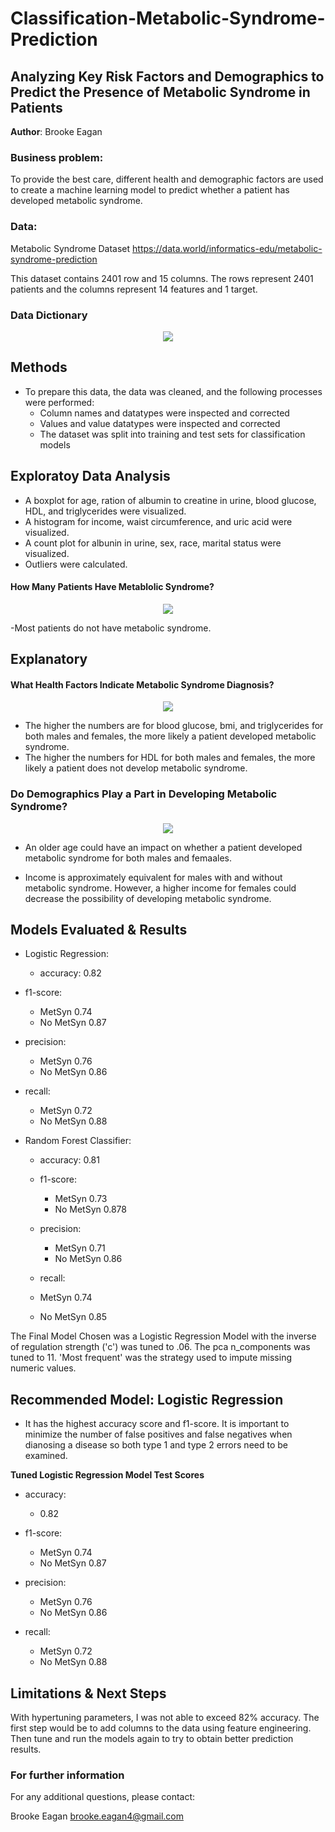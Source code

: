# Classification-Metabolic-Syndrome-Prediction
## Analyzing Key Risk Factors and Demographics to Predict the Presence of Metabolic Syndrome in Patients

**Author**: Brooke Eagan

### Business problem:
To provide the best care, different health and demographic factors are used to create a machine learning model to predict whether a patient has developed metabolic syndrome.



### Data:
Metabolic Syndrome Dataset https://data.world/informatics-edu/metabolic-syndrome-prediction

This dataset contains 2401 row and 15 columns. The rows represent 2401 patients and the columns represent 14 features and 1 target.
### Data Dictionary
<p align = "center"> 
  <img src = "Metabolic Syndrome Data Dictionary.png"> 
</p>

## Methods
- To prepare this data, the data was cleaned, and the following processes were performed:
  - Column names and datatypes were inspected and corrected 
  - Values and value datatypes were inspected and corrected
  - The dataset was split into training and test sets for classification models

## Exploratoy Data Analysis
- A boxplot for age, ration of albumin to creatine in urine, blood glucose, HDL, and triglycerides were visualized.
- A histogram for income, waist circumference, and uric acid were visualized.
- A count plot for albunin in urine, sex, race, marital status were visualized.
- Outliers were calculated.


#### How Many Patients Have Metablolic Syndrome?
<p align = "center"> 
  <img src = "Metabolic Syndrome Count Plot.png">
</p>

-Most patients do not have metabolic syndrome.

## Explanatory 

#### What Health Factors Indicate Metabolic Syndrome Diagnosis?
<p align = "center"> 
  <img src = "https://raw.githubusercontent.com/Beagan19/Classification-Metabolic-Syndrome-Prediction/main/Presence of Metabolic Syndrome Based on Risk Factors.png">
</p>

- The higher the numbers are for blood glucose, bmi, and triglycerides for both males and females, the more likely a patient developed metabolic syndrome.
- The higher the numbers for HDL for both males and females, the more likely a patient does not develop metabolic syndrome.
### Do Demographics Play a Part in Developing Metabolic Syndrome?
<p align = "center"> 
  <img src = "Presence of Metabolic Syndrome Based on Demographics.png">
</p>

- An older age could have an impact on whether a patient developed metabolic syndrome for both males and femaales.

- Income is approximately equivalent for males with and without metabolic syndrome. However, a higher income for females could decrease the possibility of developing metabolic syndrome.
## Models Evaluated & Results
- Logistic Regression:
  - accuracy: 0.82

- f1-score:
  - MetSyn     0.74
  - No MetSyn  0.87
  
- precision:
  - MetSyn     0.76
  - No MetSyn  0.86

- recall:
  - MetSyn     0.72
  - No MetSyn  0.88

- Random Forest Classifier:
  - accuracy: 0.81

  - f1-score:
    - MetSyn     0.73
    - No MetSyn  0.878
  
  - precision:
    - MetSyn     0.71
    - No MetSyn  0.86

  - recall:
   - MetSyn     0.74
   - No MetSyn  0.85

The Final Model Chosen was a Logistic Regression Model with the inverse of regulation strength ('c') was tuned to .06. The pca n_components was tuned to 11. 'Most frequent' was the strategy used to impute missing numeric values. 

## Recommended Model: Logistic Regression
- It has the highest accuracy score and f1-score. It is important to minimize the number of false positives and false negatives when dianosing a disease so both type 1 and type 2 errors need to be examined.

**Tuned Logistic Regression Model Test Scores**

- accuracy:
  - 0.82

- f1-score:
  - MetSyn     0.74
  - No MetSyn  0.87
  
- precision:
  - MetSyn     0.76
  - No MetSyn  0.86

- recall:
  - MetSyn     0.72
  - No MetSyn  0.88


## Limitations & Next Steps

With hypertuning parameters, I was not able to exceed 82% accuracy. The first step would be to add columns to the data using feature engineering. Then tune and run the models again to try to obtain better prediction results.


### For further information


For any additional questions, please contact:

Brooke Eagan
brooke.eagan4@gmail.com
